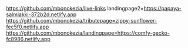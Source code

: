 https://github.com/mbonokezia/live-links landingpage2=https://papaya-salmiakki-372b2d.netlify.app
https://github.com/mbonokezia/tributepage=zippy-sunflower-fec5f0.netlify.app
https://github.com/mbonokezia/landingpage=https://comfy-gecko-fc8986.netlify.app
